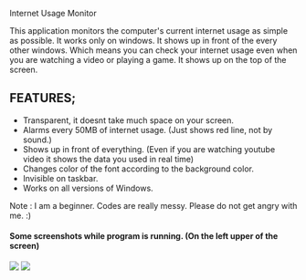 Internet Usage Monitor

This application monitors the computer's current internet usage as simple as possible. It works only on windows. It shows up in front of the every other windows. Which means you can check your internet usage even when you are watching a video or playing a game. It shows up on the top of the screen. 




## **FEATURES;**

- Transparent, it doesnt take much space on your screen.
- Alarms every 50MB of internet usage. (Just shows red line, not by sound.)
- Shows up in front of everything. (Even if you are watching youtube video it shows the data you used in real time)
- Changes color of the font according to the background color.
- Invisible on taskbar.
- Works on all versions of Windows.


Note :  I am a beginner. Codes are really messy. Please do not get angry with me. :)

#### **Some screenshots while program is running.** (On the left upper of the screen)
![](https://i.ibb.co/zRJwLcz/Yeni-Bit-E-lem-Resmi-2.png)
![](https://i.ibb.co/DC4tbTP/Yeni-Bit-E-lem-Resmi.png)

